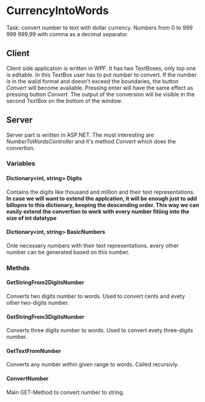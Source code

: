 # CurrencyIntoWords
Task: convert number to text with dollar currency. Numbers from 0 to 999 999 999,99 with comma as a decimal separator.
## Client
Client side applicatoin is written in WPF. It has two TextBoxes, only top one is editable. In this TextBox user has to put number to convert. If the number is in the walid format and doesn't exceed the boundaries, the button *Convert* will become available. Pressing enter will have the same effect as pressing button *Convert*. The output of the conversion will be visible in the second TextBox on the bottom of the window.
## Server
Server part is written in ASP.NET. The most interesting are *NumberToWordsController* and it's method *Convert* which does the convertion. 
### Variables
#### Dictionary<int, string> Digits
Contains the digits like thousand and million and their text representations. **In case we will want to extend the applcation, it will be enough just to add billopns to this dictionary, keeping the descending order. This way we can easily extend the convertion to work with every number fitiing into the size of int datatype**
#### Dictionary<int, string> BasicNumbers
Onle necessery numbers with their text representations. every other number can be generated based on this number.
### Methds
#### GetStringFrom2DigitsNumber
Converts two digits number to words. Used to convert cents and evety other two-digits number.
#### GetStringFrom3DigitsNumber
Converts three digits number to words. Used to convert evety three-digits number.
#### GetTextFromNumber 
Converts any number within given range to words. Called recursivly.
#### ConvertNumber
Main GET-Method to convert number to string.	